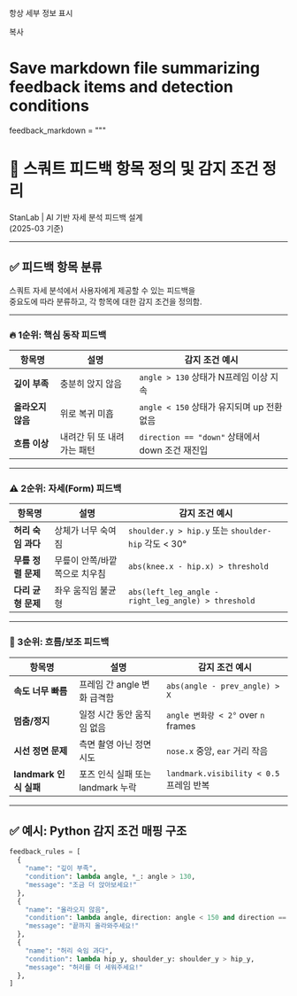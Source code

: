 항상 세부 정보 표시

복사
# Save markdown file summarizing feedback items and detection conditions

feedback_markdown = """
# 🧠 스쿼트 피드백 항목 정의 및 감지 조건 정리

StanLab | AI 기반 자세 분석 피드백 설계  
(2025-03 기준)

---

## ✅ 피드백 항목 분류

스쿼트 자세 분석에서 사용자에게 제공할 수 있는 피드백을  
중요도에 따라 분류하고, 각 항목에 대한 감지 조건을 정의함.

---

### 🔥 1순위: 핵심 동작 피드백

| 항목명         | 설명                          | 감지 조건 예시 |
|----------------|-------------------------------|----------------|
| **깊이 부족**   | 충분히 앉지 않음               | `angle > 130` 상태가 N프레임 이상 지속 |
| **올라오지 않음** | 위로 복귀 미흡                | `angle < 150` 상태가 유지되며 up 전환 없음 |
| **흐름 이상**    | 내려간 뒤 또 내려가는 패턴      | `direction == "down"` 상태에서 down 조건 재진입 |

---

### ⚠️ 2순위: 자세(Form) 피드백

| 항목명         | 설명                          | 감지 조건 예시 |
|----------------|-------------------------------|----------------|
| **허리 숙임 과다** | 상체가 너무 숙여짐             | `shoulder.y > hip.y` 또는 `shoulder-hip` 각도 < 30° |
| **무릎 정렬 문제** | 무릎이 안쪽/바깥쪽으로 치우침  | `abs(knee.x - hip.x) > threshold` |
| **다리 균형 문제** | 좌우 움직임 불균형             | `abs(left_leg_angle - right_leg_angle) > threshold` |

---

### 🧭 3순위: 흐름/보조 피드백

| 항목명         | 설명                          | 감지 조건 예시 |
|----------------|-------------------------------|----------------|
| **속도 너무 빠름** | 프레임 간 angle 변화 급격함     | `abs(angle - prev_angle) > X` |
| **멈춤/정지**    | 일정 시간 동안 움직임 없음       | `angle 변화량 < 2°` over `n` frames |
| **시선 정면 문제** | 측면 촬영 아닌 정면 시도         | `nose.x` 중앙, `ear` 거리 작음 |
| **landmark 인식 실패** | 포즈 인식 실패 또는 landmark 누락 | `landmark.visibility < 0.5` 프레임 반복 |

---

## ✅ 예시: Python 감지 조건 매핑 구조

```python
feedback_rules = [
  {
    "name": "깊이 부족",
    "condition": lambda angle, *_: angle > 130,
    "message": "조금 더 앉아보세요!"
  },
  {
    "name": "올라오지 않음",
    "condition": lambda angle, direction: angle < 150 and direction == "down",
    "message": "끝까지 올라와주세요!"
  },
  {
    "name": "허리 숙임 과다",
    "condition": lambda hip_y, shoulder_y: shoulder_y > hip_y,
    "message": "허리를 더 세워주세요!"
  },
]